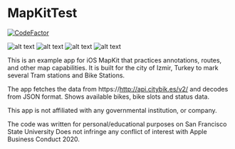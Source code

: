 # MapKitTest

[![CodeFactor](https://www.codefactor.io/repository/github/utkut/mapkittest/badge)](https://www.codefactor.io/repository/github/utkut/mapkittest)

![alt text](https://github.com/utkut/MapKitTest/blob/master/Images/ss1.png?raw=true)
![alt text](https://github.com/utkut/MapKitTest/blob/master/Images/ss2.png?raw=true)
![alt text](https://github.com/utkut/MapKitTest/blob/master/Images/ss3.png?raw=true)
![alt text](https://github.com/utkut/MapKitTest/blob/master/Images/ss4.png?raw=true)

This is an example app for iOS MapKit that practices annotations, routes, and other map capabilities. It is built for the city of Izmir, Turkey to mark several Tram stations and Bike Stations.

The app fetches the data from https://http://api.citybik.es/v2/ and decodes from JSON format. Shows available bikes, bike slots and status data.

This app is not affiliated with any governmental institution, or company. 

The code was written for personal/educational purposes on San Francisco State University
Does not infringe any conflict of interest with Apple Business Conduct 2020.
